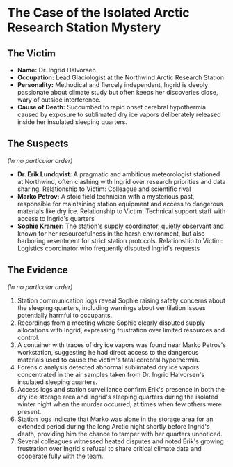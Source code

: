 # The Case of the Isolated Arctic Research Station Mystery

## The Victim
- **Name:** Dr. Ingrid Halvorsen
- **Occupation:** Lead Glaciologist at the Northwind Arctic Research Station
- **Personality:** Methodical and fiercely independent, Ingrid is deeply passionate about climate study but often keeps her discoveries close, wary of outside interference.
- **Cause of Death:** Succumbed to rapid onset cerebral hypothermia caused by exposure to sublimated dry ice vapors deliberately released inside her insulated sleeping quarters.

## The Suspects
*(In no particular order)*
- **Dr. Erik Lundqvist:** A pragmatic and ambitious meteorologist stationed at Northwind, often clashing with Ingrid over research priorities and data sharing. Relationship to Victim: Colleague and scientific rival
- **Marko Petrov:** A stoic field technician with a mysterious past, responsible for maintaining station equipment and access to dangerous materials like dry ice. Relationship to Victim: Technical support staff with access to Ingrid's quarters
- **Sophie Kramer:** The station's supply coordinator, quietly observant and known for her resourcefulness in the harsh environment, but also harboring resentment for strict station protocols. Relationship to Victim: Logistics coordinator who frequently disputed Ingrid's requests

## The Evidence
*(In no particular order)*
1. Station communication logs reveal Sophie raising safety concerns about the sleeping quarters, including warnings about ventilation issues potentially harmful to occupants.
2. Recordings from a meeting where Sophie clearly disputed supply allocations with Ingrid, expressing frustration over limited resources and control.
3. A container with traces of dry ice vapors was found near Marko Petrov's workstation, suggesting he had direct access to the dangerous materials used to cause the victim's fatal cerebral hypothermia.
4. Forensic analysis detected abnormal sublimated dry ice vapors concentrated in the air samples taken from Dr. Ingrid Halvorsen's insulated sleeping quarters.
5. Access logs and station surveillance confirm Erik's presence in both the dry ice storage area and Ingrid's sleeping quarters during the isolated winter night when the murder occurred, at times when few others were present.
6. Station logs indicate that Marko was alone in the storage area for an extended period during the long Arctic night shortly before Ingrid's death, providing him the chance to tamper with her quarters unnoticed.
7. Several colleagues witnessed heated disputes and noted Erik's growing frustration over Ingrid's refusal to share critical climate data and cooperate fully with the team.